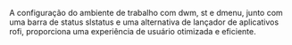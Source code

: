  A configuração do ambiente de trabalho com dwm, st e dmenu, junto com uma barra de status slstatus e uma alternativa de lançador de aplicativos rofi, proporciona uma experiência de usuário otimizada e eficiente. 
